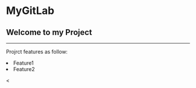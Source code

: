 # MyGitLab

<h2> Welcome to my Project </h2>
<hr/>

Projrct features as follow:
 
  <li> Feature1 </li>
  <li> Feature2 </li>
  
  <
